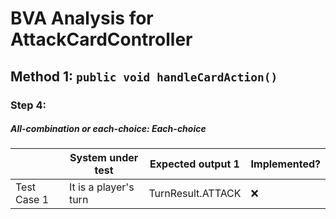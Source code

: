 # BVA Analysis for AttackCardController

## Method 1: ```public void handleCardAction()```
### Step 4:
##### All-combination or each-choice: Each-choice

|             | System under test     | Expected output 1 | Implemented? |
|-------------|-----------------------|-------------------|--------------|
| Test Case 1 | It is a player's turn | TurnResult.ATTACK | :x:          |